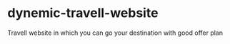 # dynemic-travell-website
Travell website in which you can go your destination with good offer plan

